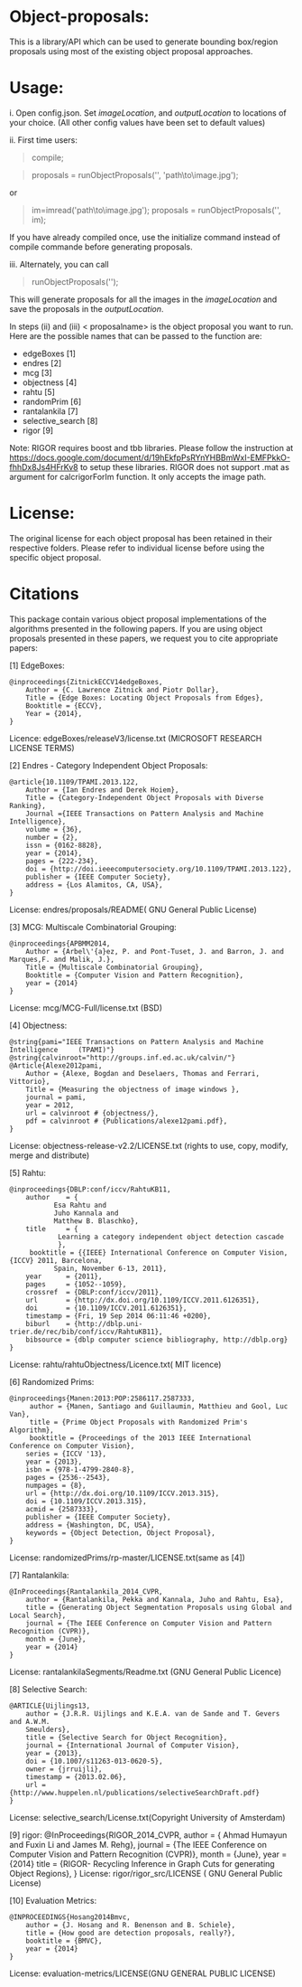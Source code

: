 Object-proposals:
================

This is a library/API which can be used to generate bounding box/region proposals using most of the existing object proposal approaches.


Usage:
======

i. Open config.json. Set *imageLocation*, and *outputLocation* to locations of your choice. (All other config values have been set to default values)

ii. First time users:

> compile;

> proposals = runObjectProposals('<proposalname>', 'path\to\image.jpg');
 
 or
> im=imread('path\to\image.jpg'); proposals = runObjectProposals('<proposal name>', im);


If you have already compiled once, use the initialize command instead of compile commande before generating proposals.

iii. Alternately, you can call
>runObjectProposals('<proposal name>');

This will generate proposals for all the images in the *imageLocation* and save the proposals in the *outputLocation*.
 
In steps (ii) and (iii) < proposalname> is the object proposal you want to run.  Here are the possible names that can be passed to the function are:
  * edgeBoxes  [1]
  * endres  [2]
  * mcg  [3]
  * objectness  [4]
  * rahtu  [5]
  * randomPrim [6]
  * rantalankila  [7]
  * selective_search [8]
  * rigor [9]

Note: 
	RIGOR requires boost and tbb libraries. Please follow the instruction at https://docs.google.com/document/d/19hEkfpPsRYnYHBBmWxI-EMFPkkO-fhhDx8Js4HFrKv8 to setup these libraries.
	RIGOR does not support .mat as argument for calcrigorForIm function. It only accepts the image path.


License:
==================
The original license for each object proposal has been retained in their respective folders. Please refer to individual license before using the specific object proposal.


Citations
==================
This package contain various object proposal implementations of the algorithms presented in the following papers. If you are using object proposals presented in these papers, we request you to cite appropriate papers:

[1] EdgeBoxes: 
    


    @inproceedings{ZitnickECCV14edgeBoxes,
        Author = {C. Lawrence Zitnick and Piotr Dollar},
        Title = {Edge Boxes: Locating Object Proposals from Edges},
        Booktitle = {ECCV},
        Year = {2014},
    }
 Licence: edgeBoxes/releaseV3/license.txt (MICROSOFT RESEARCH LICENSE TERMS)
 
[2] Endres - Category Independent Object Proposals:




    @article{10.1109/TPAMI.2013.122,
        Author = {Ian Endres and Derek Hoiem},
        Title = {Category-Independent Object Proposals with Diverse Ranking},
        Journal ={IEEE Transactions on Pattern Analysis and Machine Intelligence},
        volume = {36},
        number = {2},
        issn = {0162-8828},
        year = {2014},
        pages = {222-234},
        doi = {http://doi.ieeecomputersociety.org/10.1109/TPAMI.2013.122},
        publisher = {IEEE Computer Society},
        address = {Los Alamitos, CA, USA},
    } 
License: endres/proposals/README( GNU General Public License)

[3] MCG: Multiscale Combinatorial Grouping:

    
    
    
    @inproceedings{APBMM2014,
        Author = {Arbel\'{a}ez, P. and Pont-Tuset, J. and Barron, J. and Marques,F. and Malik, J.},
        Title = {Multiscale Combinatorial Grouping},
        Booktitle = {Computer Vision and Pattern Recognition},
        year = {2014}
    } 
License: mcg/MCG-Full/license.txt (BSD)

[4] Objectness:



    @string{pami="IEEE Transactions on Pattern Analysis and Machine Intelligence     (TPAMI)"}
    @string{calvinroot="http://groups.inf.ed.ac.uk/calvin/"}
    @Article{Alexe2012pami,
        Author = {Alexe, Bogdan and Deselaers, Thomas and Ferrari, Vittorio},
        Title = {Measuring the objectness of image windows },
        journal = pami,
        year = 2012,
        url = calvinroot # {objectness/},
        pdf = calvinroot # {Publications/alexe12pami.pdf},
    } 
License: objectness-release-v2.2/LICENSE.txt (rights to use, copy, modify, merge and distribute)

[5] Rahtu:



    @inproceedings{DBLP:conf/iccv/RahtuKB11,
        author    = {
               Esa Rahtu and
               Juho Kannala and
               Matthew B. Blaschko},
        title     = {
                Learning a category independent object detection cascade
                },
         booktitle = {{IEEE} International Conference on Computer Vision, {ICCV} 2011, Barcelona,
               Spain, November 6-13, 2011},
        year      = {2011},
        pages     = {1052--1059},
        crossref  = {DBLP:conf/iccv/2011},
        url       = {http://dx.doi.org/10.1109/ICCV.2011.6126351},
        doi       = {10.1109/ICCV.2011.6126351},
        timestamp = {Fri, 19 Sep 2014 06:11:46 +0200},
        biburl    = {http://dblp.uni-trier.de/rec/bib/conf/iccv/RahtuKB11},
        bibsource = {dblp computer science bibliography, http://dblp.org}
    }
License: rahtu/rahtuObjectness/Licence.txt( MIT licence)

[6] Randomized Prims:


    @inproceedings{Manen:2013:POP:2586117.2587333,
         author = {Manen, Santiago and Guillaumin, Matthieu and Gool, Luc Van},
         title = {Prime Object Proposals with Randomized Prim's Algorithm},
         booktitle = {Proceedings of the 2013 IEEE International Conference on Computer Vision},
        series = {ICCV '13},
        year = {2013},
        isbn = {978-1-4799-2840-8},
        pages = {2536--2543},
        numpages = {8},
        url = {http://dx.doi.org/10.1109/ICCV.2013.315},
        doi = {10.1109/ICCV.2013.315},
        acmid = {2587333},
        publisher = {IEEE Computer Society},
        address = {Washington, DC, USA},
        keywords = {Object Detection, Object Proposal},
    }
License: randomizedPrims/rp-master/LICENSE.txt(same as [4])

[7] Rantalankila:

    @InProceedings{Rantalankila_2014_CVPR,
        author = {Rantalankila, Pekka and Kannala, Juho and Rahtu, Esa},
        title = {Generating Object Segmentation Proposals using Global and Local Search},
        journal = {The IEEE Conference on Computer Vision and Pattern Recognition (CVPR)},
        month = {June},
        year = {2014}
    }
License: rantalankilaSegments/Readme.txt (GNU General Public Licence)

[8] Selective Search:


    @ARTICLE{Uijlings13,
        author = {J.R.R. Uijlings and K.E.A. van de Sande and T. Gevers and A.W.M.
        Smeulders},
        title = {Selective Search for Object Recognition},
        journal = {International Journal of Computer Vision},
        year = {2013},
        doi = {10.1007/s11263-013-0620-5},
        owner = {jrruijli},
        timestamp = {2013.02.06},
        url = {http://www.huppelen.nl/publications/selectiveSearchDraft.pdf}
    }
License: selective_search/License.txt(Copyright University of Amsterdam)

[9] rigor:
@InProceedings{RIGOR_2014_CVPR,
     author    = {
               Ahmad Humayun and
               Fuxin Li and
               James M. Rehg},
     journal = {The IEEE Conference on Computer Vision and Pattern Recognition (CVPR)},
     month = {June},
     year = {2014}
     title = {RIGOR- Recycling Inference in Graph Cuts for generating Object Regions},
    }
License: rigor/rigor_src/LICENSE ( GNU General Public License)


[10] Evaluation Metrics:

    @INPROCEEDINGS{Hosang2014Bmvc,
        author = {J. Hosang and R. Benenson and B. Schiele},
        title = {How good are detection proposals, really?},
        booktitle = {BMVC},
        year = {2014}
    }
License: evaluation-metrics/LICENSE(GNU GENERAL PUBLIC LICENSE)

